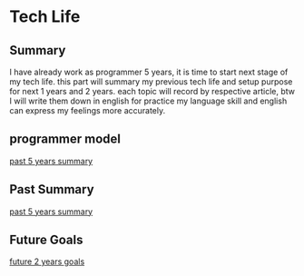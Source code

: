 #  Tech Life
## Summary 
   I have already work as programmer 5 years, it is time to start next stage of my tech life. this part will summary my 
   previous tech life and setup purpose for next 1 years and 2 years. each topic will record by respective article, btw  
   I will write them down in english for practice my language skill and english can express my feelings more accurately.

## programmer model
   [past 5 years summary](programmer-model.md)
## Past Summary
   [past 5 years summary](past-summary.md)
## Future Goals
   [future 2 years goals](future-goals.md)